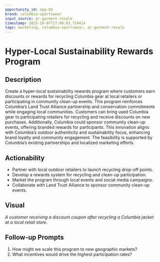 ```yaml
---
opportunity_id: opp-03
brand: columbia-sportswear
input_source: qr-garment-resale
timestamp: 2025-10-07T17:00:03.724414
tags: marketing, columbia-sportswear, qr-garment-resale
---
```


# Hyper-Local Sustainability Rewards Program

## Description

Create a hyper-local sustainability rewards program where customers earn discounts or rewards for recycling Columbia gear at local retailers or participating in community clean-up events. This program reinforces Columbia’s Land Trust Alliance partnership and conservation commitments while engaging local communities. Customers can bring used Columbia gear to participating retailers for recycling and receive discounts on new purchases. Additionally, Columbia could sponsor community clean-up events, offering branded rewards for participants. This innovation aligns with Columbia’s outdoor authenticity and sustainability focus, enhancing brand loyalty and community engagement. The feasibility is supported by Columbia’s existing partnerships and localized marketing efforts.

## Actionability

- Partner with local outdoor retailers to launch recycling drop-off points.
- Develop a rewards system for recycling and clean-up participation.
- Market the program through local events and social media campaigns.
- Collaborate with Land Trust Alliance to sponsor community clean-up events.

## Visual

*A customer receiving a discount coupon after recycling a Columbia jacket at a local retail store.*

## Follow-up Prompts

1. How might we scale this program to new geographic markets?
2. What incentives would drive the highest participation rates?
